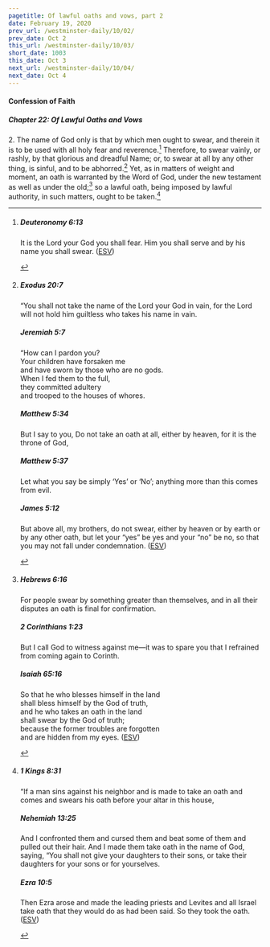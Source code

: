 ```yaml
---
pagetitle: Of lawful oaths and vows, part 2
date: February 19, 2020
prev_url: /westminster-daily/10/02/
prev_date: Oct 2
this_url: /westminster-daily/10/03/
short_date: 1003
this_date: Oct 3
next_url: /westminster-daily/10/04/
next_date: Oct 4
---
```


#### Confession of Faith

##### Chapter 22: Of Lawful Oaths and Vows

2\. The name of God only is that by which men ought to swear, and therein it is to be used with all holy fear and reverence.[^fnref:wcf1] Therefore, to swear vainly, or rashly, by that glorious and dreadful Name; or, to swear at all by any other thing, is sinful, and to be abhorred.[^fnref:wcf2] Yet, as in matters of weight and moment, an oath is warranted by the Word of God, under the new testament as well as under the old;[^fnref:wcf3] so a lawful oath, being imposed by lawful authority, in such matters, ought to be taken.[^fnref:wcf4]

[^fnref:wcf1]: <div class="esv"><h5>Deuteronomy 6:13</h5> <div class="esv-text"><p id="p05006013.01-1">It is the <span class="small-caps">Lord</span> your God you shall fear. Him you shall serve and by his name you shall swear.  (<a href="http://www.esv.org" class="copyright">ESV</a>)</p> </div> </div>

[^fnref:wcf2]: <div class="esv"><h5>Exodus 20:7</h5> <div class="esv-text"><p id="p02020007.01-1">&#8220;You shall not take the name of the <span class="small-caps">Lord</span> your God in vain, for the <span class="small-caps">Lord</span> will not hold him guiltless who takes his name in vain.</p> </div><h5>Jeremiah 5:7</h5> <div class="esv-text"><div class="block-indent"> <p class="line-group" id="p24005007.01-2">&#8220;How can I pardon you?<br /> <span class="indent"></span>Your children have forsaken me<br /> <span class="indent"></span>and have sworn by those who are no gods.<br /> When I fed them to the full,<br /> <span class="indent"></span>they committed adultery<br /> <span class="indent"></span>and trooped to the houses of whores.</p> </div> </div><h5>Matthew 5:34</h5> <div class="esv-text"><p id="p40005034.01-3"><span class="woc">But I say to you, Do not take an oath at all, either by heaven, for it is the throne of God,</span></p> </div><h5>Matthew 5:37</h5> <div class="esv-text"><p id="p40005037.01-4"><span class="woc">Let what you say be simply &#8216;Yes&#8217; or &#8216;No&#8217;; anything more than this comes from evil.</span></p> </div><h5>James 5:12</h5> <div class="esv-text"><p id="p59005012.01-5">But above all, my brothers, do not swear, either by heaven or by earth or by any other oath, but let your &#8220;yes&#8221; be yes and your &#8220;no&#8221; be no, so that you may not fall under condemnation.  (<a href="http://www.esv.org" class="copyright">ESV</a>)</p> </div> </div>

[^fnref:wcf3]: <div class="esv"><h5>Hebrews 6:16</h5> <div class="esv-text"><p id="p58006016.01-1">For people swear by something greater than themselves, and in all their disputes an oath is final for confirmation.</p> </div><h5>2 Corinthians 1:23</h5> <div class="esv-text"><p id="p47001023.01-2">But I call God to witness against me&#8212;it was to spare you that I refrained from coming again to Corinth.</p> </div><h5>Isaiah 65:16</h5> <div class="esv-text"><div class="block-indent"> <p class="line-group" id="p23065016.01-3">So that he who blesses himself in the land<br /> <span class="indent"></span>shall bless himself by the God of truth,<br /> and he who takes an oath in the land<br /> <span class="indent"></span>shall swear by the God of truth;<br /> because the former troubles are forgotten<br /> <span class="indent"></span>and are hidden from my eyes.  (<a href="http://www.esv.org" class="copyright">ESV</a>)</p> </div> </div> </div>

[^fnref:wcf4]: <div class="esv"><h5>1 Kings 8:31</h5> <div class="esv-text"><p id="p11008031.01-1">&#8220;If a man sins against his neighbor and is made to take an oath and comes and swears his oath before your altar in this house,</p> </div><h5>Nehemiah 13:25</h5> <div class="esv-text"><p id="p16013025.01-2">And I confronted them and cursed them and beat some of them and pulled out their hair. And I made them take oath in the name of God, saying, &#8220;You shall not give your daughters to their sons, or take their daughters for your sons or for yourselves.</p> </div><h5>Ezra 10:5</h5> <div class="esv-text"><p id="p15010005.01-3">Then Ezra arose and made the leading priests and Levites and all Israel take oath that they would do as had been said. So they took the oath.  (<a href="http://www.esv.org" class="copyright">ESV</a>)</p> </div> </div>

